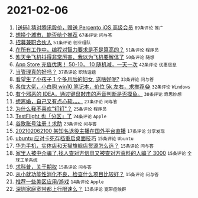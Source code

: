 # 2021-02-06

1. [[送码] 猜对腾讯股价，赠送 Percento iOS 高级会员](https://www.v2ex.com/t/751757) `89条评论` `推广`
1. [想换个城市，能否给个推荐](https://www.v2ex.com/t/751763) `67条评论` `问与答`
1. [招募兼职合伙人](https://www.v2ex.com/t/751795) `51条评论` `创业组队`
1. [在所有工作中，编程对智力要求是不是算高的？](https://www.v2ex.com/t/751831) `51条评论` `程序员`
1. [昨天坐飞机抖得非常厉害，我以为飞机要解体了](https://www.v2ex.com/t/751842) `50条评论` `随想`
1. [App Store 充值优惠！ 50-10， 10 随机减，一天一次](https://www.v2ex.com/t/751745) `42条评论` `优惠信息`
1. [当管理真的好吗？](https://www.v2ex.com/t/751739) `37条评论` `职场话题`
1. [看望生了小孩子 1 个多月后的妇女, 送啥好呢?](https://www.v2ex.com/t/751773) `33条评论` `问与答`
1. [各位大佬，小白购 win10 笔记本，价位 5k 左右，求推荐😂](https://www.v2ex.com/t/751738) `32条评论` `Windows`
1. [有个邪恶的 IDEA，通过键盘敲击的声音判断是否摸鱼。](https://www.v2ex.com/t/751849) `30条评论` `奇思妙想`
1. [想离婚，自己又有点心软。。。](https://www.v2ex.com/t/751899) `27条评论` `问与答`
1. [为什么我不喜欢"钉钉"？](https://www.v2ex.com/t/751881) `25条评论` `程序员`
1. [TestFlight 也「分区」了](https://www.v2ex.com/t/751803) `24条评论` `Apple`
1. [谷歌账号注册！求助](https://www.v2ex.com/t/751821) `23条评论` `问与答`
1. [202102062100 某知名退役主播在国外平台直播](https://www.v2ex.com/t/751889) `17条评论` `分享发现`
1. [ubuntu 应对卡死存档重启桌面技巧](https://www.v2ex.com/t/751883) `15条评论` `Ubuntu`
1. [华为手机，实体店和天猫旗舰店货源怎么选？](https://www.v2ex.com/t/751824) `15条评论` `问与答`
1. [家里人被中介骗了,找人查对方信息又被查对方资料的人骗了 3000](https://www.v2ex.com/t/751809) `15条评论` `全球工单系统`
1. [求科普，关于期权](https://www.v2ex.com/t/751755) `15条评论` `问与答`
1. [从小就功能性消化不良，检查什么项目比较好？](https://www.v2ex.com/t/751733) `15条评论` `问与答`
1. [推荐一些美区应用/游戏](https://www.v2ex.com/t/751894) `14条评论` `Apple`
1. [深圳家庭宽带都上行限速么？](https://www.v2ex.com/t/751850) `13条评论` `宽带症候群`
